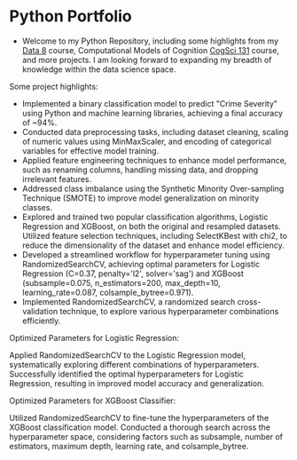 # Python Portfolio
- Welcome to my Python Repository, including some highlights from my [Data 8](http://www.data8.org/) course, Computational Models of Cognition [CogSci 131](https://classes.berkeley.edu/content/2020-spring-cogsci-131-001-lec-001) course, and more projects. I am looking forward to expanding my breadth of knowledge within the data science space. 

Some project highlights:
- Implemented a binary classification model to predict "Crime Severity" using Python and machine learning libraries, achieving a final accuracy of ~94%. 
- Conducted data preprocessing tasks, including dataset cleaning, scaling of numeric values using MinMaxScaler, and encoding of categorical variables for effective model training.
- Applied feature engineering techniques to enhance model performance, such as renaming columns, handling missing data, and dropping irrelevant features.
- Addressed class imbalance using the Synthetic Minority Over-sampling Technique (SMOTE) to improve model generalization on minority classes.
- Explored and trained two popular classification algorithms, Logistic Regression and XGBoost, on both the original and resampled datasets.
Utilized feature selection techniques, including SelectKBest with chi2, to reduce the dimensionality of the dataset and enhance model efficiency.
- Developed a streamlined workflow for hyperparameter tuning using RandomizedSearchCV, achieving optimal parameters for Logistic Regression (C=0.37, penalty='l2', solver='sag') and XGBoost (subsample=0.075, n_estimators=200, max_depth=10, learning_rate=0.087, colsample_bytree=0.971).
- Implemented RandomizedSearchCV, a randomized search cross-validation technique, to explore various hyperparameter combinations efficiently.

Optimized Parameters for Logistic Regression:

Applied RandomizedSearchCV to the Logistic Regression model, systematically exploring different combinations of hyperparameters.
Successfully identified the optimal hyperparameters for Logistic Regression, resulting in improved model accuracy and generalization.

Optimized Parameters for XGBoost Classifier:

Utilized RandomizedSearchCV to fine-tune the hyperparameters of the XGBoost classification model.
Conducted a thorough search across the hyperparameter space, considering factors such as subsample, number of estimators, maximum depth, learning rate, and colsample_bytree.
